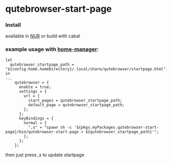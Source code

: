 # qutebrowser-start-page

### Install
available in [NUR]( https://nur.nix-community.org/repos/afreakk/ )
or build with cabal

### example usage with [home-manager](https://github.com/nix-community/home-manager):
```
let
  qutebrowser_startpage_path = "${config.home.homeDirectory}/.local/share/qutebrowser/startpage.html";
in
...
    qutebrowser = {
      enable = true;
      settings = {
        url = {
          start_pages = qutebrowser_startpage_path;
          default_page = qutebrowser_startpage_path;
        };
      };
      keyBindings = {
        normal = {
          ",s" = "spawn sh -c '${pkgs.myPackages.qutebrowser-start-page}/bin/qutebrowser-start-page > ${qutebrowser_startpage_path}'";
        };
      };
    };
```
then just press ,s to update startpage
